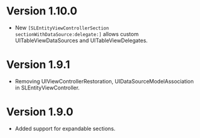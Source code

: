 # Version 1.10.0

* New `[SLEntityViewControllerSection sectionWithDataSource:delegate:]` allows custom UITableViewDataSources and UITableViewDelegates.

# Version 1.9.1

* Removing UIViewControllerRestoration, UIDataSourceModelAssociation in SLEntityViewController.

# Version 1.9.0

* Added support for expandable sections.
